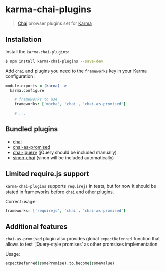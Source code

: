karma-chai-plugins
==================

> [Chai](http://chaijs.com) browser plugins set for [Karma](http://karma-runner.github.io)

Installation
------------

Install the `karma-chai-plugins`:

```sh
$ npm install karma-chai-plugins --save-dev
```

Add `chai` and plugins you need to the `frameworks` key in your Karma configuration:

```coffee
module.exports = (karma) ->
  karma.configure

    # frameworks to use
    frameworks: ['mocha', 'chai', 'chai-as-promised']

    # ...
```

Bundled plugins
---------------

* [chai](http://chaijs.com)
* [chai-as-promised](http://chaijs.com/plugins/chai-as-promised)
* [chai-jquery](http://chaijs.com/plugins/chai-jquery) (jQuery should be included manually)
* [sinon-chai](http://chaijs.com/plugins/sinon-chai) (sinon will be included automatically)

Limited require.js support
--------------------------

`karma-chai-plugins` supports `requirejs` in tests, but for now it should be stated in frameworks before `chai` and other plugins.

Correct usage:
```coffee
frameworks: ['requirejs', 'chai', 'chai-as-promised']
```

Additional features
-------------------

`chai-as-promised` plugin also provides global `expectDeferred` function that allows to test ‘jQuery-style promises’ as other promsises implementation.

Usage:
```coffee
expectDeferred(somePromise).to.become(someValue)
```
